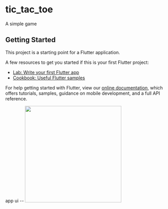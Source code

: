 # tic_tac_toe

A simple game

## Getting Started

This project is a starting point for a Flutter application.

A few resources to get you started if this is your first Flutter project:

- [Lab: Write your first Flutter app](https://flutter.dev/docs/get-started/codelab)
- [Cookbook: Useful Flutter samples](https://flutter.dev/docs/cookbook)

For help getting started with Flutter, view our
[online documentation](https://flutter.dev/docs), which offers tutorials,
samples, guidance on mobile development, and a full API reference.



app ui -- <img src="https://user-images.githubusercontent.com/73518920/131622715-5c3b9f79-6869-4b4d-bb0d-632460a044e8.jpg" height= "300" width ="300">


